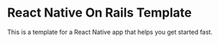 # React Native On Rails Template

This is a template for a React Native app that helps you get started fast.
